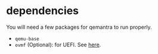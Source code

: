 # dependencies

You will need a few packages for qemantra to run properly.

- `qemu-base`
- `ovmf` (Optional): for UEFI. See [here]().

